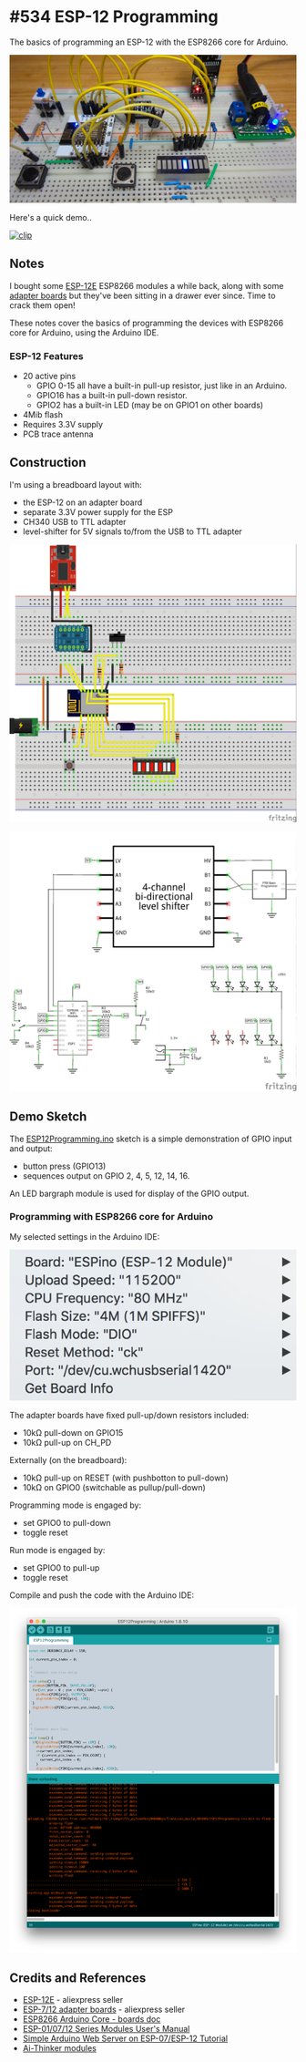 # #534 ESP-12 Programming

The basics of programming an ESP-12 with the ESP8266 core for Arduino.

![Build](./assets/Programming_build.jpg?raw=true)

Here's a quick demo..

[![clip](https://img.youtube.com/vi/p3lY_rLNYZ4/0.jpg)](https://www.youtube.com/watch?v=p3lY_rLNYZ4)

## Notes

I bought some [ESP-12E](https://www.aliexpress.com/item/32339917567.html) ESP8266 modules a while back,
along with some [adapter boards](https://www.aliexpress.com/item/32649040259.html) but they've been sitting
in a drawer ever since. Time to crack them open!

These notes cover the basics of programming the devices with ESP8266 core for Arduino, using the Arduino IDE.

### ESP-12 Features

* 20 active pins
  * GPIO 0-15 all have a built-in pull-up resistor, just like in an Arduino.
  * GPIO16 has a built-in pull-down resistor.
  * GPIO2 has a built-in LED (may be on GPIO1 on other boards)
* 4Mib flash
* Requires 3.3V supply
* PCB trace antenna

## Construction

I'm using a breadboard layout with:

* the ESP-12 on an adapter board
* separate 3.3V power supply for the ESP
* CH340 USB to TTL adapter
* level-shifter for 5V signals to/from the USB to TTL adapter

![Breadboard](./assets/Programming_bb.jpg?raw=true)

![Schematic](./assets/Programming_schematic.jpg?raw=true)

## Demo Sketch

The [ESP12Programming.ino](./ESP12Programming.ino) sketch is a simple demonstration of GPIO input and output:

* button press (GPIO13)
* sequences output on GPIO 2, 4, 5, 12, 14, 16.

An LED bargraph module is used for display of the GPIO output.

### Programming with ESP8266 core for Arduino

My selected settings in the Arduino IDE:

![programming_settings](./assets/programming_settings.png?raw=true)

The adapter boards have fixed pull-up/down resistors included:

* 10kΩ pull-down on GPIO15
* 10kΩ pull-up on CH_PD

Externally (on the breadboard):

* 10kΩ pull-up on RESET (with pushbotton to pull-down)
* 10kΩ on GPIO0 (switchable as pullup/pull-down)

Programming mode is engaged by:

* set GPIO0 to pull-down
* toggle reset

Run mode is engaged by:

* set GPIO0 to pull-up
* toggle reset

Compile and push the code with the Arduino IDE:

![programming_upload](./assets/programming_upload.png?raw=true)

## Credits and References

* [ESP-12E](https://www.aliexpress.com/item/32339917567.html) - aliexpress seller
* [ESP-7/12 adapter boards](https://www.aliexpress.com/item/32649040259.html) - aliexpress seller
* [ESP8266 Arduino Core - boards doc](https://arduino-esp8266.readthedocs.io/en/2.6.3/boards.html)
* [ESP-01/07/12 Series Modules User's Manual](http://wiki.ai-thinker.com/_media/esp8266/esp8266_series_modules_user_manual_v1.1.pdf)
* [Simple Arduino Web Server on ESP-07/ESP-12 Tutorial](https://www.youtube.com/watch?v=8J7zflVO8K0)
* [Ai-Thinker modules](https://en.wikipedia.org/wiki/ESP8266#Ai-Thinker_modules)
